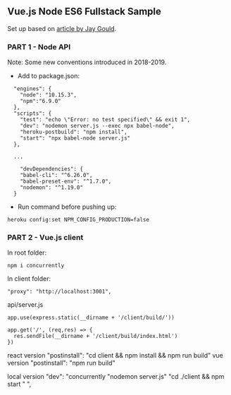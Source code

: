 ## Vue.js Node ES6 Fullstack Sample

Set up based on [article by Jay Gould](https://www.jaygould.co.uk/devops/2017/11/14/cloud-deployment-heroku-node-babel.html).

### PART 1 - Node API

Note: Some new conventions introduced in 2018-2019.

* Add to package.json:
```
  "engines": {
    "node": "10.15.3",
    "npm":"6.9.0"
  },  
  "scripts": {
    "test": "echo \"Error: no test specified\" && exit 1",
    "dev": "nodemon server.js --exec npx babel-node",
    "heroku-postbuild": "npm install",
    "start": "npx babel-node server.js"
  },

  ...

    "devDependencies": {
    "babel-cli": "^6.26.0",
    "babel-preset-env": "^1.7.0",
    "nodemon": "^1.19.0"
  }
```

* Run command before pushing up:
```
heroku config:set NPM_CONFIG_PRODUCTION=false
```

### PART 2 - Vue.js client

In root folder:
```
npm i concurrently
```

In client folder:
```
"proxy": "http://localhost:3001",
```

api/server.js
```
app.use(express.static(__dirname + '/client/build/'))

app.get('/', (req,res) => {
  res.sendFile(__dirname + '/client/build/index.html')
})
```

react version
  "postinstall": "cd client && npm install && npm run build"
vue version
  "postinstall": "npm run build"

local version
    "dev": "concurrently \"nodemon server.js\" \"cd ./client  && npm start \" ",

